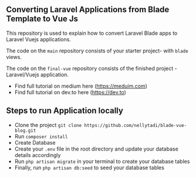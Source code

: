## Converting Laravel Applications from Blade Template to Vue Js

This repository is used to explain how to convert Laravel Blade apps to Laravel Vuejs applications.

The code on the `main` repository consists of your starter project- with `blade` views.

The code on the `final-vue` repository consists of the finished project - Laravel/Vuejs application.


- Find full tutorial on medium here (https://meduim.com)
- Find full tutorial on dev.to here (https://dev.to)

## Steps to run Application locally

- Clone the project `git clone https://github.com/nellytadi/blade-vue-blog.git`
- Run `composer install`
- Create Database
- Create your `.env` file in the root directory and update your database details accordingly
- Run `php artisan migrate` in your terminal to create your database tables
- Finally, run `php artisan db:seed` to seed your database tables
